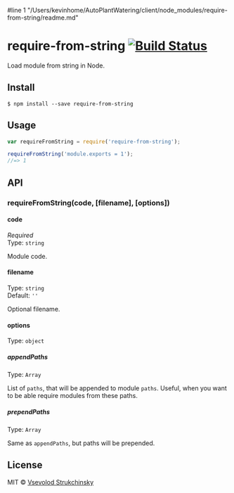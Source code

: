 #line 1 "/Users/kevinhome/AutoPlantWatering/client/node_modules/require-from-string/readme.md"
# require-from-string [![Build Status](https://travis-ci.org/floatdrop/require-from-string.svg?branch=master)](https://travis-ci.org/floatdrop/require-from-string)

Load module from string in Node.

## Install

```
$ npm install --save require-from-string
```


## Usage

```js
var requireFromString = require('require-from-string');

requireFromString('module.exports = 1');
//=> 1
```


## API

### requireFromString(code, [filename], [options])

#### code

*Required*  
Type: `string`

Module code.

#### filename
Type: `string`  
Default: `''`

Optional filename.


#### options
Type: `object`

##### appendPaths
Type: `Array`

List of `paths`, that will be appended to module `paths`. Useful, when you want
to be able require modules from these paths.

##### prependPaths
Type: `Array`

Same as `appendPaths`, but paths will be prepended.

## License

MIT © [Vsevolod Strukchinsky](http://github.com/floatdrop)
